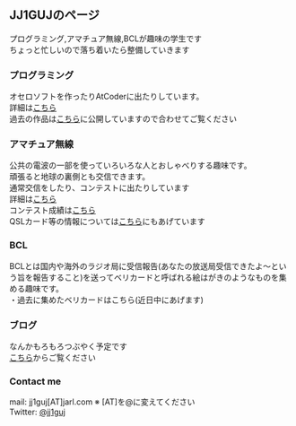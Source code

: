## JJ1GUJのページ

プログラミング,アマチュア無線,BCLが趣味の学生です  
ちょっと忙しいので落ち着いたら整備していきます

### プログラミング
オセロソフトを作ったりAtCoderに出たりしています。  
詳細は[こちら](https://jj1guj.github.io/programming/programming)  
過去の作品は[こちら](https://github.com/jj1guj)に公開していますので合わせてご覧ください  

### アマチュア無線
公共の電波の一部を使っていろいろな人とおしゃべりする趣味です。  
頑張ると地球の裏側とも交信できます。  
通常交信をしたり、コンテストに出たりしています  
詳細は[こちら](https://jj1guj.github.io/hamradio/hamradio)  
コンテスト成績は[こちら](https://jj1guj.github.io/hamradio/contests)  
QSLカード等の情報については[こちら](https://www.qrzcq.com/call/JJ1GUJ)にもあげています  

### BCL
BCLとは国内や海外のラジオ局に受信報告(あなたの放送局受信できたよ～という旨を報告すること)を送ってベリカードと呼ばれる絵はがきのようなものを集める趣味です。  
・過去に集めたベリカードはこちら(近日中にあげます)
### ブログ
なんかもろもろつぶやく予定です  
[こちら](https://jj1guj.hatenablog.com/)からご覧ください  

### Contact me
mail: jj1guj\[AT\]jarl.com  ※ \[AT\]を@に変えてください  
Twitter: [@jj1guj](https://twitter.com/jj1guj)
